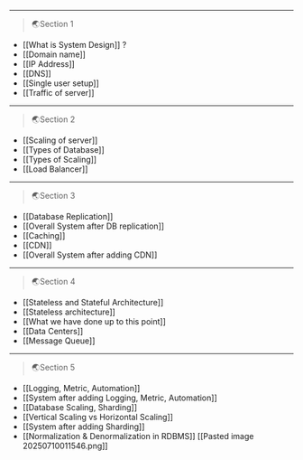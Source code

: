  ---
 >🌏Section 1
 
- [[What is System Design]] ?
- [[Domain name]]
- [[IP Address]]
- [[DNS]]
- [[Single user setup]]
- [[Traffic of server]]
---
 >🌏Section 2
 
- [[Scaling of server]]
- [[Types of Database]]
- [[Types of Scaling]]
- [[Load Balancer]]
---
 >🌏Section 3
 
 - [[Database Replication]]
 - [[Overall System after DB replication]]
 - [[Caching]]
 - [[CDN]]
 - [[Overall System after adding CDN]]
---
 >🌏Section 4

- [[Stateless and Stateful Architecture]]
- [[Stateless architecture]]
- [[What we have done up to this point]]
- [[Data Centers]]
- [[Message Queue]]
---
 >🌏Section 5

- [[Logging, Metric, Automation]]
- [[System after adding Logging, Metric, Automation]]
- [[Database Scaling, Sharding]]
- [[Vertical Scaling vs Horizontal Scaling]]
- [[System after adding Sharding]]
- [[Normalization & Denormalization in RDBMS]]
[[Pasted image 20250710011546.png]]

